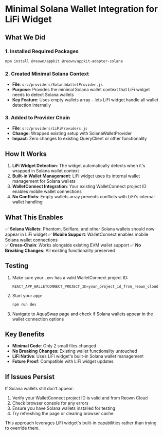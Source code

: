 # Minimal Solana Wallet Integration for LiFi Widget

## What We Did

### 1. Installed Required Packages
```bash
npm install @reown/appkit @reown/appkit-adapter-solana
```

### 2. Created Minimal Solana Context
- **File**: `src/providers/SolanaWalletProvider.js`
- **Purpose**: Provides the minimal Solana wallet context that LiFi widget needs to detect Solana wallets
- **Key Feature**: Uses empty wallets array - lets LiFi widget handle all wallet detection internally

### 3. Added to Provider Chain
- **File**: `src/providers/LiFiProviders.js`
- **Change**: Wrapped existing setup with SolanaWalletProvider
- **Impact**: Zero changes to existing QueryClient or other functionality

## How It Works

1. **LiFi Widget Detection**: The widget automatically detects when it's wrapped in Solana wallet context
2. **Built-in Wallet Management**: LiFi widget uses its internal wallet management for Solana wallets
3. **WalletConnect Integration**: Your existing WalletConnect project ID enables mobile wallet connections
4. **No Conflicts**: Empty wallets array prevents conflicts with LiFi's internal wallet handling

## What This Enables

✅ **Solana Wallets**: Phantom, Solflare, and other Solana wallets should now appear in LiFi widget
✅ **Mobile Support**: WalletConnect enables mobile Solana wallet connections  
✅ **Cross-Chain**: Works alongside existing EVM wallet support
✅ **No Breaking Changes**: All existing functionality preserved

## Testing

1. Make sure your `.env` has a valid WalletConnect project ID:
   ```
   REACT_APP_WALLETCONNECT_PROJECT_ID=your_project_id_from_reown_cloud
   ```

2. Start your app:
   ```bash
   npm run dev
   ```

3. Navigate to AquaSwap page and check if Solana wallets appear in the wallet connection options

## Key Benefits

- **Minimal Code**: Only 2 small files changed
- **No Breaking Changes**: Existing wallet functionality untouched
- **LiFi Native**: Uses LiFi widget's built-in Solana wallet management
- **Future Proof**: Compatible with LiFi widget updates

## If Issues Persist

If Solana wallets still don't appear:
1. Verify your WalletConnect project ID is valid and from Reown Cloud
2. Check browser console for any errors
3. Ensure you have Solana wallets installed for testing
4. Try refreshing the page or clearing browser cache

This approach leverages LiFi widget's built-in capabilities rather than trying to override them. 